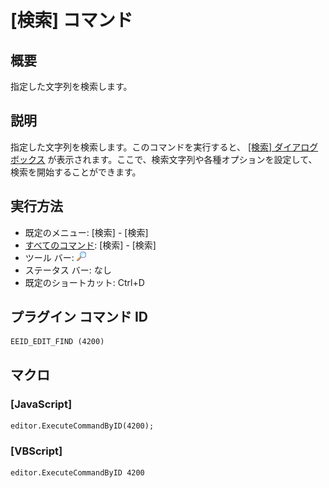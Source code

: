 # \[検索\] コマンド

## 概要

指定した文字列を検索します。

## 説明

指定した文字列を検索します。このコマンドを実行すると、 [\[検索\] ダイアログ ボックス](../../dlg/find/index) が表示されます。ここで、検索文字列や各種オプションを設定して、検索を開始することができます。

## 実行方法

- 既定のメニュー: \[検索\] \- \[検索\]
- [すべてのコマンド](../../glossary/allcommands): \[検索\] \- \[検索\]
- ツール バー: ![](../../images/editfind.png)
- ステータス バー: なし
- 既定のショートカット: Ctrl+D

## プラグイン コマンド ID

```
EEID_EDIT_FIND (4200)
```

## マクロ

### \[JavaScript\]

```
editor.ExecuteCommandByID(4200);
```

### \[VBScript\]

```
editor.ExecuteCommandByID 4200
```
